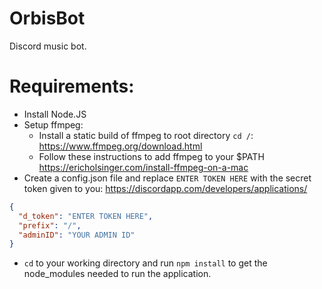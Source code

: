 # OrbisBot
Discord music bot.
# Requirements:
- Install Node.JS
- Setup ffmpeg:
  - Install a static build of ffmpeg to root directory ```cd /```: https://www.ffmpeg.org/download.html
  - Follow these instructions to add ffmpeg to your $PATH https://ericholsinger.com/install-ffmpeg-on-a-mac
- Create a config.json file and replace ```ENTER TOKEN HERE``` with the secret token given to you: https://discordapp.com/developers/applications/
```json
{
  "d_token": "ENTER TOKEN HERE",
  "prefix": "/",
  "adminID": "YOUR ADMIN ID"
}
```
- ```cd``` to your working directory and run ```npm install``` to get the node_modules needed to run the application.





